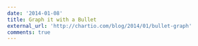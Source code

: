 ```yaml
---
date: '2014-01-08'
title: Graph it with a Bullet
external_url: 'http://chartio.com/blog/2014/01/bullet-graph'
comments: true
---
```

